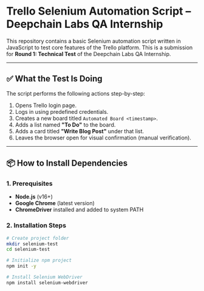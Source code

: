# Trello Selenium Automation Script – Deepchain Labs QA Internship

This repository contains a basic Selenium automation script written in JavaScript to test core features of the Trello platform. This is a submission for **Round 1: Technical Test** of the Deepchain Labs QA Internship.

---

## ✅ What the Test Is Doing

The script performs the following actions step-by-step:

1. Opens Trello login page.
2. Logs in using predefined credentials.
3. Creates a new board titled `Automated Board <timestamp>`.
4. Adds a list named **"To Do"** to the board.
5. Adds a card titled **"Write Blog Post"** under that list.
6. Leaves the browser open for visual confirmation (manual verification).

---

## 📦 How to Install Dependencies

### 1. Prerequisites

- **Node.js** (v16+)
- **Google Chrome** (latest version)
- **ChromeDriver** installed and added to system PATH

### 2. Installation Steps

```bash
# Create project folder
mkdir selenium-test
cd selenium-test

# Initialize npm project
npm init -y

# Install Selenium WebDriver
npm install selenium-webdriver
